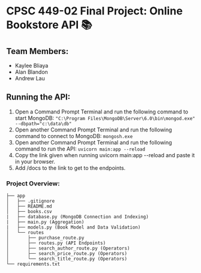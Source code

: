 # CPSC 449-02 Final Project: Online Bookstore API 📚

## Team Members:
* Kaylee Bliaya
* Alan Blandon
* Andrew Lau

## Running the API:
1. Open a Command Prompt Terminal and run the following command to start MongoDB:
`"C:\Program Files\MongoDB\Server\6.0\bin\mongod.exe" --dbpath="c:\data\db"`
2. Open another Command Prompt Terminal and run the following command to connect to MongoDB:
`mongosh.exe`
3. Open another Command Prompt Terminal and run the following command to run the API:
`uvicorn main:app --reload`
4. Copy the link given when running uvicorn main:app --reload and paste it in your browser.
5. Add /docs to the link to get to the endpoints.

### Project Overview:
```
├── app
│   ├── .gitignore
│   ├── README.md
│   ├── books.csv
|   ├── database.py (MongoDB Connection and Indexing)
|   ├── main.py (Aggregation)
|   ├── models.py (Book Model and Data Validation)
│   └── routes
│       ├── purchase_route.py
│       ├── routes.py (API Endpoints)
│       ├── search_author_route.py (Operators)
│       ├── search_price_route.py (Operators)
│       └── search_title_route.py (Operators)
└── requirements.txt
```
